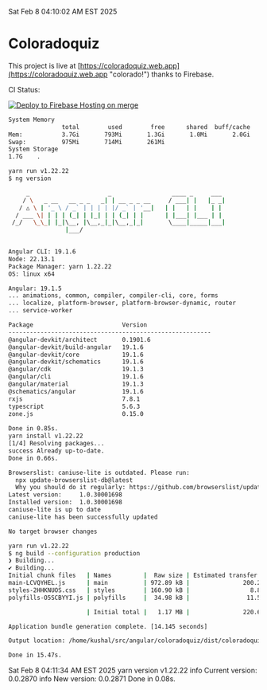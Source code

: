 Sat Feb  8 04:10:02 AM EST 2025

# Coloradoquiz


This project is live at [https://coloradoquiz.web.app](https://coloradoquiz.web.app "colorado!") thanks to Firebase.

CI Status: 

[![Deploy to Firebase Hosting on merge](https://github.com/teamkushal/coloradoquiz/actions/workflows/firebase-hosting-merge.yml/badge.svg)](https://github.com/teamkushal/coloradoquiz/actions/workflows/firebase-hosting-merge.yml)

```bash
System Memory
               total        used        free      shared  buff/cache   available
Mem:           3.7Gi       793Mi       1.3Gi       1.0Mi       2.0Gi       2.9Gi
Swap:          975Mi       714Mi       261Mi
System Storage
1.7G	.
```
```bash
yarn run v1.22.22
$ ng version

     _                      _                 ____ _     ___
    / \   _ __   __ _ _   _| | __ _ _ __     / ___| |   |_ _|
   / △ \ | '_ \ / _` | | | | |/ _` | '__|   | |   | |    | |
  / ___ \| | | | (_| | |_| | | (_| | |      | |___| |___ | |
 /_/   \_\_| |_|\__, |\__,_|_|\__,_|_|       \____|_____|___|
                |___/
    

Angular CLI: 19.1.6
Node: 22.13.1
Package Manager: yarn 1.22.22
OS: linux x64

Angular: 19.1.5
... animations, common, compiler, compiler-cli, core, forms
... localize, platform-browser, platform-browser-dynamic, router
... service-worker

Package                         Version
---------------------------------------------------------
@angular-devkit/architect       0.1901.6
@angular-devkit/build-angular   19.1.6
@angular-devkit/core            19.1.6
@angular-devkit/schematics      19.1.6
@angular/cdk                    19.1.3
@angular/cli                    19.1.6
@angular/material               19.1.3
@schematics/angular             19.1.6
rxjs                            7.8.1
typescript                      5.6.3
zone.js                         0.15.0
    
Done in 0.85s.
yarn install v1.22.22
[1/4] Resolving packages...
success Already up-to-date.
Done in 0.66s.
```
```bash
Browserslist: caniuse-lite is outdated. Please run:
  npx update-browserslist-db@latest
  Why you should do it regularly: https://github.com/browserslist/update-db#readme
Latest version:     1.0.30001698
Installed version:  1.0.30001698
caniuse-lite is up to date
caniuse-lite has been successfully updated

No target browser changes
```
```bash
yarn run v1.22.22
$ ng build --configuration production
❯ Building...
✔ Building...
Initial chunk files   | Names         |  Raw size | Estimated transfer size
main-LCVQYHEL.js      | main          | 972.89 kB |               200.29 kB
styles-2HHKNUOS.css   | styles        | 160.90 kB |                 8.88 kB
polyfills-O5SCBYYI.js | polyfills     |  34.98 kB |                11.52 kB

                      | Initial total |   1.17 MB |               220.69 kB

Application bundle generation complete. [14.145 seconds]

Output location: /home/kushal/src/angular/coloradoquiz/dist/coloradoquiz

Done in 15.47s.
```
Sat Feb  8 04:11:34 AM EST 2025
yarn version v1.22.22
info Current version: 0.0.2870
info New version: 0.0.2871
Done in 0.08s.
